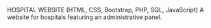 HOSPITAL WEBSITE
(HTML, CSS, Bootstrap, PHP,
SQL, JavaScript)
A website for hospitals featuring
an administrative panel.
